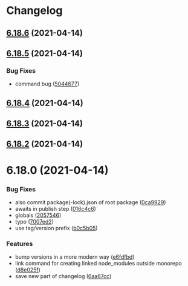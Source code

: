 # Changelog

## [6.18.6](https://github.com/wheelroom/wheelroom/compare/6.18.5...6.18.6) (2021-04-14)



## [6.18.5](https://github.com/wheelroom/wheelroom/compare/6.18.4...6.18.5) (2021-04-14)


### Bug Fixes

* command bug ([5044677](https://github.com/wheelroom/wheelroom/commit/5044677ddf3fb52e3005179200396ba2e372ba1c))



## [6.18.4](https://github.com/wheelroom/wheelroom/compare/6.18.3...6.18.4) (2021-04-14)



## [6.18.3](https://github.com/wheelroom/wheelroom/compare/6.18.2...6.18.3) (2021-04-14)



## [6.18.2](https://github.com/wheelroom/wheelroom/compare/6.18.1...6.18.2) (2021-04-14)



# 6.18.0 (2021-04-14)


### Bug Fixes

* also commit package(-lock).json of root package ([0ca9929](https://github.com/wheelroom/wheelroom/commit/0ca9929a7106008359e3e4132347ab2af9e1b451))
* awaits in publish step ([016c4c6](https://github.com/wheelroom/wheelroom/commit/016c4c66520eaa8665edc59cde5e4103488bb090))
* globals ([2057546](https://github.com/wheelroom/wheelroom/commit/20575461301038639b9e27801c2da259fae51f6a))
* typo ([7007ed2](https://github.com/wheelroom/wheelroom/commit/7007ed2783f5c8a7033fe1107d7c6e67bd38426b))
* use tag/version prefix ([b0c5b05](https://github.com/wheelroom/wheelroom/commit/b0c5b05073bba9314eaa4476bfe8688cab02c643))


### Features

* bump versions in a more modern way ([e6fdfbd](https://github.com/wheelroom/wheelroom/commit/e6fdfbd666f7f6d856c7e6c45ebb544891166d0d))
* link command for creating linked node_modules outside monorepo ([d8e025f](https://github.com/wheelroom/wheelroom/commit/d8e025fd49b96c3bcd4c25e62818000de75a0b3f))
* save new part of changelog ([6aa67cc](https://github.com/wheelroom/wheelroom/commit/6aa67ccab66bf71a29f340a5243e13759c9e2947))
